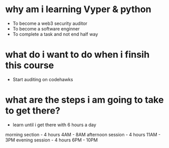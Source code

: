 # why am i learning Vyper & python 

- To become a web3 security auditor 
- To become a software enginner 
-  To complete a task and not end half way 

# what do i want to do when i finsih this course 

- Start auditing on codehawks

# what are the steps i am going to take to get there?

- learn until i get there with 6 hours a day 

morning section - 4 hours 4AM - 8AM
afternoon session - 4 hours 11AM - 3PM
evening session - 4 hours  6PM - 10PM 